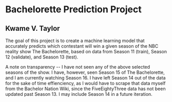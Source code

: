 # Bachelorette Prediction Project
## Kwame V. Taylor

The goal of this project is to create a machine learning model that accurately predicts which contestant will win a given season of the NBC reality show The Bachelorette, based on data from Season 11 (train), Season 12 (validate), and Season 13 (test).

A note on transparency -- I have not seen any of the above selected seasons of the show. I have, however, seen Season 15 of The Bachelorette, and I am currently watching Season 16. I have left Season 14 out of the data for the sake of time effienciency, as I would have to scrape that data myself from the Bachelor Nation Wiki, since the FiveEightyThree data has not been updated past Season 13. I may include Season 14 in a future iteration.

